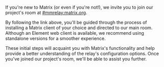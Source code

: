 If you're new to Matrix (or even if you're not!), we invite you to join our project's room at [#mmrelay:matrix.org](https://matrix.to/#/#mmrelay:matrix.org).

By following the link above, you'll be guided through the process of installing a Matrix client of your choice and directed to our main room. Although an Element web client is available, we recommend using standalone versions for a smoother experience.

These initial steps will acquaint you with Matrix's functionality and help provide a better understanding of the relay's configuration options. Once you've joined our project's room, we'll be able to assist you further.